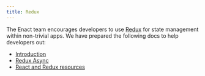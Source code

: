 ```yaml
---
title: Redux
---
```


The Enact team encourages developers to use [Redux](http://redux.js.org/) for state management within non-trivial apps. We have
prepared the following docs to help developers out:

* [Introduction](./redux_intro.md)
* [Redux Async](./redux_async.md)
* [React and Redux resources](./react_redux.md)
